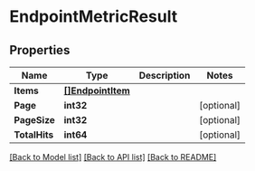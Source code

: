 # EndpointMetricResult

## Properties

Name | Type | Description | Notes
------------ | ------------- | ------------- | -------------
**Items** | [**[]EndpointItem**](EndpointItem.md) |  | 
**Page** | **int32** |  | [optional] 
**PageSize** | **int32** |  | [optional] 
**TotalHits** | **int64** |  | [optional] 

[[Back to Model list]](../README.md#documentation-for-models) [[Back to API list]](../README.md#documentation-for-api-endpoints) [[Back to README]](../README.md)


